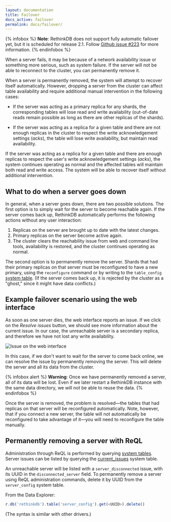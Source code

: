 ```yaml
---
layout: documentation
title: Failover
docs_active: failover
permalink: docs/failover/
---
```


{% infobox %}
__Note__: RethinkDB does not support fully automatic failover yet, but it is scheduled for release 2.1. Follow [Github issue #223](https://github.com/rethinkdb/rethinkdb/issues/223) for more information.
{% endinfobox %}

When a server fails, it may be because of a network availability issue or something more serious, such as system failure. If the server will not be able to reconnect to the cluster, you can permanently remove it.

When a server is permanently removed, the system will attempt to recover itself automatically. However, dropping a server from the cluster can affect table availability and require additional manual intervention in the following cases:

- If the server was acting as a primary replica for any shards, the corresponding tables will lose read and write availability (out-of-date reads remain possible as long as there are other replicas of the shards).

- If the server was acting as a replica for a given table and there are not
  enough replicas in the cluster to respect the write acknowledgement
  settings (_acks_), the table will lose write availability, but maintain read
  availability. 

If the server was acting as a replica for a given table and there are enough replicas to respect the user's write acknowledgement settings (_acks_), the system continues operating as normal and the affected tables will maintain both read and write access. The system will be able to recover itself without additional intervention.

## What to do when a server goes down ##

In general, when a server goes down, there are two possible solutions. The first option is to simply wait for the server to become reachable again. If the server comes back up, RethinkDB automatically performs the following actions without any user interaction:

1. Replicas on the server are brought up to date with the latest changes. 
2. Primary replicas on the server become active again. 
3. The cluster clears the reachability issue from web and command
line tools, availability is restored, and the cluster continues
operating as normal.

The second option is to permanently remove the server. Shards that had their primary replicas on that server must be reconfigured to have a new primary, using the `reconfigure` command or by writing to the `table_config` [system table][st]. (If the server comes back up, it is rejected by the cluster as a "ghost," since it might have data conflicts.)

[st]: /docs/system/tables/

## Example failover scenario using the web interface ##

As soon as one server dies, the web interface reports an issue. If we click on the _Resolve issues_ button, we should see more information
about the current issue. In our case, the unreachable server is a secondary replica, and therefore we have not lost any write availability.

![Issue on the web interface](/assets/images/docs/administration/failover2.png)

In this case, if we don't want to wait for the server to come back online, we
can resolve the issue by permanently removing the server. This will delete the
server and all its data from the cluster.

{% infobox alert %}
__Warning__: Once we have permanently removed a server, all of its data will be
lost. Even if we later restart a RethinkDB instance with the same data
directory, we will not be able to reuse the data.
{% endinfobox %}

Once the server is removed, the problem is resolved&mdash;the tables that had replicas on that server will be reconfigured automatically. Note, however, that if you connect a new server, the table will not automatically be reconfigured to take advantage of it&mdash;you will need to reconfigure the table manually.

## Permanently removing a server with ReQL ##

Administration through ReQL is performed by querying [system tables][st]. Server issues can be listed by querying the [current_issues][ci] system table.

[ci]: /docs/system-issues/

An unreachable server will be listed with a `server_disconnected` issue, with its UUID in the `disconnected_server` field. To permanently remove a server using ReQL administration commands, delete it by UUID from the `server_config` system table.

From the Data Explorer:

```js
r.db('rethinkdb').table('server_config').get(<UUID>).delete()
```

(The syntax is similar with other drivers.)
